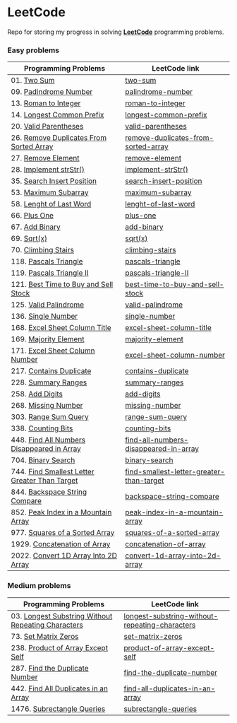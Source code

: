 # LeetCode
Repo for storing my progress in solving [**LeetCode**](https://leetcode.com/problemset/all/) programming problems.

<!---
![alt text](https://github.com/murilogustineli/LeetCode/blob/main/leetcode.png)
--->

### Easy problems
| Programming Problems | LeetCode link |
| -------------------- | ------------- |
| 01. [Two Sum](https://github.com/murilogustineli/LeetCode/blob/main/Programming-Solutions/01-Two-Sum-EASY.py) | [two-sum](https://leetcode.com/problems/two-sum/) |
| 09. [Padindrome Number](https://github.com/murilogustineli/LeetCode/blob/main/Programming-Solutions/09-Palindrome-Number-EASY.py) | [palindrome-number](https://leetcode.com/problems/palindrome-number/) |
| 13. [Roman to Integer](https://github.com/murilogustineli/LeetCode/blob/main/Programming-Solutions/13-Roman-to-Integer-EASY.py) | [roman-to-integer](https://leetcode.com/problems/roman-to-integer/) |
| 14. [Longest Common Prefix](https://github.com/murilogustineli/LeetCode/blob/main/Programming-Solutions/14-Most-Common-Prefix-EASY.py) | [longest-common-prefix](https://leetcode.com/problems/longest-common-prefix/) |
| 20. [Valid Parentheses](https://github.com/murilogustineli/LeetCode/blob/main/Programming-Solutions/20-Valid-Parenthesis-EASY.py) | [valid-parentheses](https://leetcode.com/problems/valid-parentheses/) |
| 26. [Remove Duplicates From Sorted Array](https://github.com/murilogustineli/LeetCode/blob/main/Programming-Solutions/26-Remove-Duplicates-from-Sorted-Array-EASY.py) | [remove-duplicates-from-sorted-array](https://leetcode.com/problems/remove-duplicates-from-sorted-array/) |
| 27. [Remove Element](https://github.com/murilogustineli/LeetCode/blob/main/Programming-Solutions/27-Remove-Element-EASY.py) |[remove-element](https://leetcode.com/problems/remove-element/) |
| 28. [Implement strStr()](https://github.com/murilogustineli/LeetCode/blob/main/Programming-Solutions/28-Implement-strStr()-EASY.py) | [implement-strStr()](https://leetcode.com/problems/implement-strstr/) |
| 35. [Search Insert Position](https://github.com/murilogustineli/LeetCode/blob/main/Programming-Solutions/35-Search-Insert-Position-EASY.py) | [search-insert-position](https://leetcode.com/problems/search-insert-position/) |
| 53. [Maximum Subarray](https://github.com/murilogustineli/LeetCode/blob/main/Programming-Solutions/53-Maximum-Subarray.EASY.py) | [maximum-subarray](https://leetcode.com/problems/maximum-subarray/) |
| 58. [Lenght of Last Word](https://github.com/murilogustineli/LeetCode/blob/main/Programming-Solutions/58-Lenght-of-Last-Word-EASY.py) | [lenght-of-last-word](https://leetcode.com/problems/length-of-last-word/) |
| 66. [Plus One](https://github.com/murilogustineli/LeetCode/blob/main/Programming-Solutions/66-Plus-One-EASY.py) | [plus-one](https://leetcode.com/problems/plus-one/) |
| 67. [Add Binary](https://github.com/murilogustineli/LeetCode/blob/main/Programming-Solutions/67-Add-Binary-EASY.py) | [add-binary](https://leetcode.com/problems/add-binary/) |
| 69. [Sqrt(x)](https://github.com/murilogustineli/LeetCode/blob/main/Programming-Solutions/69-Sqrt(x)-EASY.py) | [sqrt(x)](https://leetcode.com/problems/sqrtx/) |
| 70. [Climbing Stairs](https://github.com/murilogustineli/LeetCode/blob/main/Programming-Solutions/70-Climbing-Stairs-EASY.py) | [climbing-stairs](https://leetcode.com/problems/climbing-stairs/) |
| 118. [Pascals Triangle](https://github.com/murilogustineli/LeetCode/blob/main/Programming-Solutions/118-Pascals-Triangle-EASY.py) | [pascals-triangle](https://leetcode.com/problems/pascals-triangle/) |
| 119. [Pascals Triangle II](https://github.com/murilogustineli/LeetCode/blob/main/Programming-Solutions/119-Pascals-Triangle-II-EASY.py) | [pascals-triangle-II](https://leetcode.com/problems/pascals-triangle-ii/) |
| 121. [Best Time to Buy and Sell Stock](https://github.com/murilogustineli/LeetCode/blob/main/Programming-Solutions/121-Best-Time-to-Buy-and-Sell-Stock-EASY.py) | [best-time-to-buy-and-sell-stock](https://leetcode.com/problems/best-time-to-buy-and-sell-stock/) |
| 125. [Valid Palindrome](https://github.com/murilogustineli/LeetCode/blob/main/Programming-Solutions/125-Valid-Palindrome-EASY.py) | [valid-palindrome](https://leetcode.com/problems/valid-palindrome/) |
| 136. [Single Number](https://github.com/murilogustineli/LeetCode/blob/main/Programming-Solutions/136-Single-Number-EASY.py) | [single-number](https://leetcode.com/problems/single-number/) |
| 168. [Excel Sheet Column Title](https://github.com/murilogustineli/LeetCode/blob/main/Programming-Solutions/168-Excel-Sheet-Column-Title-EASY.py) | [excel-sheet-column-title](https://leetcode.com/problems/excel-sheet-column-title/) |
| 169. [Majority Element](https://github.com/murilogustineli/LeetCode/blob/main/Programming-Solutions/169-Majority-Element-EASY.py) | [majority-element](https://leetcode.com/problems/majority-element/) |
| 171. [Excel Sheet Column Number](https://github.com/murilogustineli/LeetCode/blob/main/Programming-Solutions/171-Excel-Sheet-Column-Number-EASY.py) | [excel-sheet-column-number](https://leetcode.com/problems/excel-sheet-column-number/) |
| 217. [Contains Duplicate](https://github.com/murilogustineli/LeetCode/blob/main/Programming-Solutions/217-Contains-Duplicates-EASY.py) | [contains-duplicate](https://leetcode.com/problems/contains-duplicate/) |
| 228. [Summary Ranges](https://github.com/murilogustineli/LeetCode/blob/main/Programming-Solutions/228-Summary-Ranges-EASY.py) | [summary-ranges](https://leetcode.com/problems/summary-ranges/) |
| 258. [Add Digits](https://github.com/murilogustineli/LeetCode/blob/main/Programming-Solutions/258-Add-Digits-EASY.py) | [add-digits](https://leetcode.com/problems/add-digits/) |
| 268. [Missing Number](https://github.com/murilogustineli/LeetCode/blob/main/Programming-Solutions/268-Missing-Number-EASY.py) | [missing-number](https://leetcode.com/problems/missing-number/) |
| 303. [Range Sum Query](https://github.com/murilogustineli/LeetCode/blob/main/Programming-Solutions/303-Range-Sum-Query-EASY.py) | [range-sum-query](https://leetcode.com/problems/range-sum-query-immutable/) |
| 338. [Counting Bits](https://github.com/murilogustineli/LeetCode/blob/main/Programming-Solutions/338-Counting-Bits-EASY.py) | [counting-bits](https://leetcode.com/problems/counting-bits/) |
| 448. [Find All Numbers Disappeared in Array](https://github.com/murilogustineli/LeetCode/blob/main/Programming-Solutions/448-Find-All-Numbers-Disappeared-Array-EASY.py) | [find-all-numbers-disappeared-in-array](https://leetcode.com/problems/find-all-numbers-disappeared-in-an-array/) |
| 704. [Binary Search](https://github.com/murilogustineli/LeetCode/blob/main/Programming-Solutions/704-Binary-Search-EASY.py) | [binary-search](https://leetcode.com/problems/binary-search/) |
| 744. [Find Smallest Letter Greater Than Target](https://github.com/murilogustineli/LeetCode/blob/main/Programming-Solutions/744-Find-Smallest-Letter-Greater-Than-Target-EASY.py) | [find-smallest-letter-greater-than-target](https://leetcode.com/problems/find-smallest-letter-greater-than-target/) |
| 844. [Backspace String Compare](https://github.com/murilogustineli/LeetCode/blob/main/Programming-Solutions/844-Backspace-String-Compare-EASY.py) | [backspace-string-compare](https://leetcode.com/problems/backspace-string-compare/) |
| 852. [Peak Index in a Mountain Array](https://github.com/murilogustineli/LeetCode/blob/main/Programming-Solutions/852-Peak-Index-in-a-Mountain-Array-EASY.py) | [peak-index-in-a-mountain-array](https://leetcode.com/problems/peak-index-in-a-mountain-array/) |
| 977. [Squares of a Sorted Array](https://github.com/murilogustineli/LeetCode/blob/main/Programming-Solutions/977-Squares-of-a-Sorted-Array-EASY.py) | [squares-of-a-sorted-array](https://leetcode.com/problems/squares-of-a-sorted-array/) |
| 1929. [Concatenation of Array](https://github.com/murilogustineli/LeetCode/blob/main/Programming-Solutions/1929-Concatenation-of-Array-EASY.py) | [concatenation-of-array](https://leetcode.com/problems/concatenation-of-array/) |
| 2022. [Convert 1D Array Into 2D Array](https://github.com/murilogustineli/LeetCode/blob/main/Programming-Solutions/2022-Convert-1D-Array-Into-2D-Array-EASY.py) | [convert-1d-array-into-2d-array](https://leetcode.com/problems/convert-1d-array-into-2d-array/) |




### Medium problems
| Programming Problems | LeetCode link |
| -------------------- | ------------- |
| 03. [Longest Substring Without Repeating Characters](https://leetcode.com/problems/longest-substring-without-repeating-characters/) | [longest-substring-without-repeating-characters](https://leetcode.com/problems/longest-substring-without-repeating-characters/) |
| 73. [Set Matrix Zeros](https://github.com/murilogustineli/LeetCode/blob/main/Programming-Solutions/73-Set-Matrix-Zeros-MEDIUM.py) | [set-matrix-zeros](https://leetcode.com/problems/set-matrix-zeroes/) |
| 238. [Product of Array Except Self](https://github.com/murilogustineli/LeetCode/blob/main/Programming-Solutions/238-Product-of-Array-Except-Self-MEDIUM.py) | [product-of-array-except-self](https://leetcode.com/problems/product-of-array-except-self/) |
| 287. [Find the Duplicate Number](https://github.com/murilogustineli/LeetCode/blob/main/Programming-Solutions/287-Find-the-Duplicate-Number-MEDIUM.py) | [find-the-duplicate-number](https://leetcode.com/problems/find-the-duplicate-number/) |
| 442. [Find All Duplicates in an Array](https://github.com/murilogustineli/LeetCode/blob/main/Programming-Solutions/442-Find-All-Duplicates-in-an-Array-MEDIUM.py) | [find-all-duplicates-in-an-array](https://leetcode.com/problems/find-all-duplicates-in-an-array/) |
| 1476. [Subrectangle Queries](https://github.com/murilogustineli/LeetCode/blob/main/Programming-Solutions/1476-Subrectangle-Queries-MEDIUM.py) | [subrectangle-queries](https://leetcode.com/problems/subrectangle-queries/) |



<!---
| 00. []() |
--->
